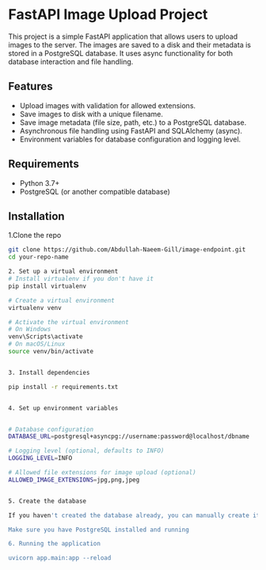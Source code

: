 
# FastAPI Image Upload Project

This project is a simple FastAPI application that allows users to upload images to the server. The images are saved to a disk and their metadata is stored in a PostgreSQL database. It uses async functionality for both database interaction and file handling.

## Features

- Upload images with validation for allowed extensions.
- Save images to disk with a unique filename.
- Save image metadata (file size, path, etc.) to a PostgreSQL database.
- Asynchronous file handling using FastAPI and SQLAlchemy (async).
- Environment variables for database configuration and logging level.

## Requirements

- Python 3.7+
- PostgreSQL (or another compatible database)

## Installation


1.Clone the repo
```bash
git clone https://github.com/Abdullah-Naeem-Gill/image-endpoint.git
cd your-repo-name

2. Set up a virtual environment
# Install virtualenv if you don't have it
pip install virtualenv

# Create a virtual environment
virtualenv venv

# Activate the virtual environment
# On Windows
venv\Scripts\activate
# On macOS/Linux
source venv/bin/activate


3. Install dependencies

pip install -r requirements.txt


4. Set up environment variables


# Database configuration
DATABASE_URL=postgresql+asyncpg://username:password@localhost/dbname

# Logging level (optional, defaults to INFO)
LOGGING_LEVEL=INFO

# Allowed file extensions for image upload (optional)
ALLOWED_IMAGE_EXTENSIONS=jpg,png,jpeg


5. Create the database

If you haven't created the database already, you can manually create it in PostgreSQL, or the FastAPI application will create it automatically on the first run.

Make sure you have PostgreSQL installed and running

6. Running the application

uvicorn app.main:app --reload

